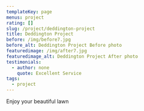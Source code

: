 ```yaml
---
templateKey: page
menus: project
rating: []
slug: /project/deddington-project
title: Deddington Project
before: /img/before7.jpg
before_alt: Deddington Project Before photo
featuredimage: /img/after7.jpg
featuredimage_alt: Deddington Project After photo
testimonials:
  - author: none
    quote: Excellent Service
tags:
  - project
---
```

Enjoy your beautiful lawn

